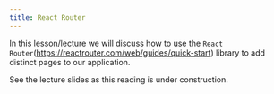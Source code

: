 ```yaml
---
title: React Router
---
```


In this lesson/lecture we will discuss how to use the
`React Router`(https://reactrouter.com/web/guides/quick-start) library to add
distinct pages to our application.

See the lecture slides as this reading is under construction.
